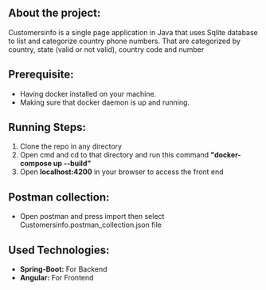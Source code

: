 ## About the project:
Customersinfo is a single page application in Java that uses Sqlite database to list and categorize country phone numbers. That are categorized by country, state (valid or not valid), country code and number
                                                                  
## Prerequisite:
 - Having docker installed on your machine.
 - Making sure that docker daemon is up and running.

## Running Steps:
 1. Clone the repo in any directory
 2. Open cmd and cd to that directory and run this command **"docker-compose up --build"**
 3. Open **localhost:4200** in your browser to access the front end

## Postman collection:
 - Open postman and press import then select Customersinfo.postman_collection.json file

## Used Technologies: 
- **Spring-Boot:** For Backend
- **Angular:** For Frontend
